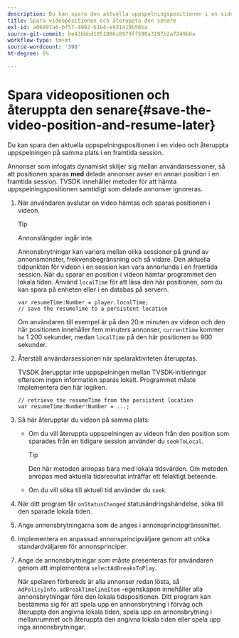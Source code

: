 ```yaml
---
description: Du kan spara den aktuella uppspelningspositionen i en video och återuppta uppspelningen på samma plats i en framtida session.
title: Spara videopositionen och återuppta den senare
exl-id: a06897a6-bf57-4902-b1b4-e931419b56ba
source-git-commit: be43bbbd1051886c8979ff590a3197b2a7249b6a
workflow-type: tm+mt
source-wordcount: '398'
ht-degree: 0%

---
```


# Spara videopositionen och återuppta den senare{#save-the-video-position-and-resume-later}

Du kan spara den aktuella uppspelningspositionen i en video och återuppta uppspelningen på samma plats i en framtida session.

Annonser som infogats dynamiskt skiljer sig mellan användarsessioner, så att positionen sparas **med** delade annonser avser en annan position i en framtida session. TVSDK innehåller metoder för att hämta uppspelningspositionen samtidigt som delade annonser ignoreras.

1. När användaren avslutar en video hämtas och sparas positionen i videon.

   >[!TIP]
   >
   >Annonslängder ingår inte.

   Annonsbrytningar kan variera mellan olika sessioner på grund av annonsmönster, frekvensbegränsning och så vidare. Den aktuella tidpunkten för videon i en session kan vara annorlunda i en framtida session. När du sparar en position i videon hämtar programmet den lokala tiden. Använd `localTime` för att läsa den här positionen, som du kan spara på enheten eller i en databas på servern.

   ```
   var resumeTime:Number = player.localTime; 
   // save the resumeTime to a persistent location
   ```

   Om användaren till exempel är på den 20:e minuten av videon och den här positionen innehåller fem minuters annonser, `currentTime` kommer `be` 1 200 sekunder, medan `localTime` på den här positionen `be` 900 sekunder.

1. Återställ användarsessionen när spelaraktiviteten återupptas.

   TVSDK återupptar inte uppspelningen mellan TVSDK-initieringar eftersom ingen information sparas lokalt. Programmet måste implementera den här logiken.

   ```
   // retrieve the resumeTime from the persistent location 
   var resumeTime:Number:Number = ...;
   ```

1. Så här återupptar du videon på samma plats:

   * Om du vill återuppta uppspelningen av videon från den position som sparades från en tidigare session använder du `seekToLocal`.

      >[!TIP]
      >
      >Den här metoden anropas bara med lokala tidsvärden. Om metoden anropas med aktuella tidsresultat inträffar ett felaktigt beteende.

   * Om du vill söka till aktuell tid använder du `seek`.

1. När ditt program får `onStatusChanged` statusändringshändelse, söka till den sparade lokala tiden.
1. Ange annonsbrytningarna som de anges i annonsprincipgränssnittet.
1. Implementera en anpassad annonsprincipväljare genom att utöka standardväljaren för annonsprinciper.
1. Ange de annonsbrytningar som måste presenteras för användaren genom att implementera `selectAdBreaksToPlay`.

   När spelaren förbereds är alla annonser redan lösta, så `AdPolicyInfo.adBreakTimelineItem` -egenskapen innehåller alla annonsbrytningar före den lokala tidspositionen. Ditt program kan bestämma sig för att spela upp en annonsbrytning i förväg och återuppta den angivna lokala tiden, spela upp en annonsbrytning i mellanrummet och återuppta den angivna lokala tiden eller spela upp inga annonsbrytningar.
